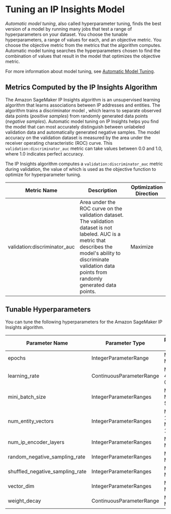 # Tuning an IP Insights Model<a name="ip-insights-tuning"></a>

*Automatic model tuning*, also called hyperparameter tuning, finds the best version of a model by running many jobs that test a range of hyperparameters on your dataset\. You choose the tunable hyperparameters, a range of values for each, and an objective metric\. You choose the objective metric from the metrics that the algorithm computes\. Automatic model tuning searches the hyperparameters chosen to find the combination of values that result in the model that optimizes the objective metric\.

For more information about model tuning, see [Automatic Model Tuning](automatic-model-tuning.md)\.

## Metrics Computed by the IP Insights Algorithm<a name="ip-insights-metrics"></a>

The Amazon SageMaker IP Insights algorithm is an unsupervised learning algorithm that learns associations between IP addresses and entities\. The algorithm trains a discriminator model , which learns to separate observed data points \(*positive samples*\) from randomly generated data points \(*negative samples*\)\. Automatic model tuning on IP Insights helps you find the model that can most accurately distinguish between unlabeled validation data and automatically generated negative samples\. The model accuracy on the validation dataset is measured by the area under the receiver operating characteristic \(ROC\) curve\. This `validation:discriminator_auc` metric can take values between 0\.0 and 1\.0, where 1\.0 indicates perfect accuracy\.

The IP Insights algorithm computes a `validation:discriminator_auc` metric during validation, the value of which is used as the objective function to optimize for hyperparameter tuning\.


| Metric Name | Description | Optimization Direction | 
| --- | --- | --- | 
| validation:discriminator\_auc |  Area under the ROC curve on the validation dataset\. The validation dataset is not labeled\. AUC is a metric that describes the model's ability to discriminate validation data points from randomly generated data points\.  |  Maximize  | 

## Tunable Hyperparameters<a name="ip-insights-tunable-hyperparameters"></a>

You can tune the following hyperparameters for the Amazon SageMaker IP Insights algorithm\. 


| Parameter Name | Parameter Type | Recommended Ranges | 
| --- | --- | --- | 
| epochs |  IntegerParameterRange  |  MinValue: 1, MaxValue: 100  | 
| learning\_rate |  ContinuousParameterRange  |  MinValue: 1e\-4, MaxValue: 0\.1  | 
| mini\_batch\_size |  IntegerParameterRanges  |  MinValue: 100, MaxValue: 50000  | 
| num\_entity\_vectors |  IntegerParameterRanges  |  MinValue: 10000, MaxValue: 1000000  | 
| num\_ip\_encoder\_layers |  IntegerParameterRanges  |  MinValue: 1, MaxValue: 10  | 
| random\_negative\_sampling\_rate |  IntegerParameterRanges  |  MinValue: 0, MaxValue: 10  | 
| shuffled\_negative\_sampling\_rate |  IntegerParameterRanges  |  MinValue: 0, MaxValue: 10  | 
| vector\_dim |  IntegerParameterRanges  |  MinValue: 8, MaxValue: 256  | 
| weight\_decay |  ContinuousParameterRange  |  MinValue: 0\.0, MaxValue: 1\.0  | 